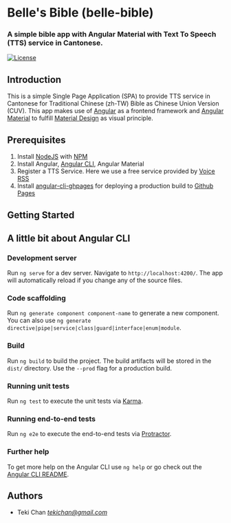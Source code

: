# Belle's Bible (belle-bible)
### A simple bible app with Angular Material with Text To Speech (TTS) service in Cantonese.
[![License](https://img.shields.io/npm/l/:package.svg)](/LICENSE) 

## Introduction
This is a simple Single Page Application (SPA) to provide TTS service in Cantonese for Traditional Chinese (zh-TW) Bible as Chinese Union Version (CUV). This app makes use of [Angular](https://angular.io/) as a frontend framework and [Angular Material](https://material.angular.io/) to fulfill [Material Design](https://material.io/) as visual principle.

## Prerequisites
1. Install [NodeJS](https://nodejs.org) with [NPM](https://www.npmjs.com/)
2. Install Angular, [Angular CLI](https://github.com/angular/angular-cli), Angular Material
3. Register a TTS Service. Here we use a free service provided by [Voice RSS](http://www.voicerss.org/)
4. Install [angular-cli-ghpages](https://www.npmjs.com/package/angular-cli-ghpages) for deploying a production build to [Github Pages](https://pages.github.com/)

## Getting Started

## A little bit about Angular CLI
### Development server
Run `ng serve` for a dev server. Navigate to `http://localhost:4200/`. The app will automatically reload if you change any of the source files.

### Code scaffolding
Run `ng generate component component-name` to generate a new component. You can also use `ng generate directive|pipe|service|class|guard|interface|enum|module`.

### Build
Run `ng build` to build the project. The build artifacts will be stored in the `dist/` directory. Use the `--prod` flag for a production build.

### Running unit tests
Run `ng test` to execute the unit tests via [Karma](https://karma-runner.github.io).

### Running end-to-end tests
Run `ng e2e` to execute the end-to-end tests via [Protractor](http://www.protractortest.org/).

### Further help
To get more help on the Angular CLI use `ng help` or go check out the [Angular CLI README](https://github.com/angular/angular-cli/blob/master/README.md).

## Authors
- Teki Chan *tekichan@gmail.com*
